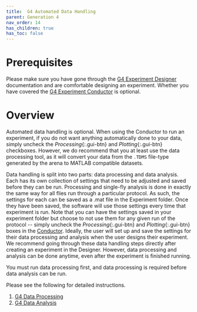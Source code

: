```yaml
---
title:  G4 Automated Data Handling
parent: Generation 4
nav_order: 14
has_children: true
has_toc: false
---
```


# Prerequisites

Please make sure you have gone through the [G4 Experiment Designer](protocol-designer.md) documentation and are comfortable designing an experiment. Whether you have covered the [G4 Experiment Conductor](experiment-conductor.md) is optional.

# Overview

Automated data handling is optional. When using the Conductor to run an experiment, if you do not want anything automatically done to your data, simply uncheck the _Processing_{:.gui-btn} and _Plotting_{:.gui-btn} checkboxes. However, we do recommend that you at least use the data processing tool, as it will convert your data from the `.TDMS` file-type generated by the arena to MATLAB compatible datasets.

Data handling is split into two parts: data processing and data analysis. Each has its own collection of settings that need to be adjusted and saved before they can be run. Processing and single-fly analysis is done in exactly the same way for all flies run through a particular protocol. As such, the settings for each can be saved as a .mat file in the Experiment folder. Once they have been saved, the software will use those settings every time that experiment is run. Note that you can have the settings saved in your experiment folder but choose to not use them for any given run of the protocol -- simply uncheck the _Processing_{:.gui-btn} and _Plotting_{:.gui-btn} boxes in the [Conductor](experiment-conductor.md). Ideally, the user will set up and save the settings for their data processing and analysis when the user designs their experiment. We recommend going through these data handling steps directly after creating an experiment in the Designer. However, data processing and analysis can be done anytime, even after the experiment is finished running.

You must run data processing first, and data processing is required before data analysis can be run.

Please see the following for detailed instructions.

1. [G4 Data Processing](data-handling_processing.md)
2. [G4 Data Analysis](data-handling_analysis.md)
